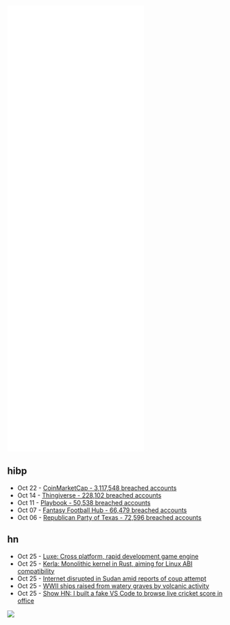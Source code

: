 ![Metrics](https://raw.githubusercontent.com/phixion/phixion/master/metrics.svg)

## hibp

<!--
for https://github.com/phixion/phixion/blob/main/.github/workflows/feeds.yml
-->
<!--START_SECTION:haveibeenpwnd-->
- Oct 22 - [CoinMarketCap - 3,117,548 breached accounts](https://haveibeenpwned.com/PwnedWebsites#CoinMarketCap)
- Oct 14 - [Thingiverse - 228,102 breached accounts](https://haveibeenpwned.com/PwnedWebsites#Thingiverse)
- Oct 11 - [Playbook - 50,538 breached accounts](https://haveibeenpwned.com/PwnedWebsites#Playbook)
- Oct 07 - [Fantasy Football Hub - 66,479 breached accounts](https://haveibeenpwned.com/PwnedWebsites#FantasyFootballHub)
- Oct 06 - [Republican Party of Texas - 72,596 breached accounts](https://haveibeenpwned.com/PwnedWebsites#RepublicanPartyOfTexas)
<!--END_SECTION:haveibeenpwnd-->

## hn

<!--
for https://github.com/phixion/phixion/blob/main/.github/workflows/feeds.yml
-->
<!--START_SECTION:hn-->
- Oct 25 - [Luxe: Cross platform, rapid development game engine](https://luxeengine.com/about/)
- Oct 25 - [Kerla: Monolithic kernel in Rust, aiming for Linux ABI compatibility](https://github.com/nuta/kerla)
- Oct 25 - [Internet disrupted in Sudan amid reports of coup attempt](https://netblocks.org/reports/internet-disrupted-in-sudan-amid-reports-of-coup-attempt-Q8ov93yn)
- Oct 25 - [WWII ships raised from watery graves by volcanic activity](https://taiwanenglishnews.com/volcanic-activity-seismic-shifts-wwii-ships-from-battle-of-iwo-jima-raised-from-watery-graves/)
- Oct 25 - [Show HN: I built a fake VS Code to browse live cricket score in office](https://cric-code.pankajtanwar.in/)
<!--END_SECTION:hn-->

<!--
for https://yhype.me
-->
![](https://hit.yhype.me/github/profile?user_id=13013670)

